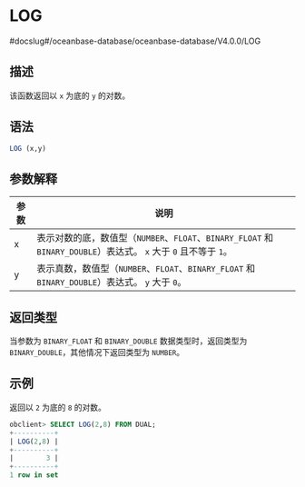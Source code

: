 LOG 
========================
#docslug#/oceanbase-database/oceanbase-database/V4.0.0/LOG


描述 
-----------------------

该函数返回以 `x` 为底的 `y` 的对数。



语法 
-----------------------

```sql
LOG (x,y)
```



参数解释 
-------------------------



| 参数 |                                                   说明                                                   |
|----|--------------------------------------------------------------------------------------------------------|
| x  | 表示对数的底，数值型（`NUMBER`、`FLOAT`、`BINARY_FLOAT` 和 `BINARY_DOUBLE`）表达式。 `x` 大于 `0` 且不等于 `1`。 |
| y  | 表示真数，数值型（`NUMBER`、`FLOAT`、`BINARY_FLOAT` 和 `BINARY_DOUBLE`）表达式。 `y` 大于 `0`。            |



返回类型 
-------------------------

当参数为 `BINARY_FLOAT` 和 `BINARY_DOUBLE` 数据类型时，返回类型为 `BINARY_DOUBLE`，其他情况下返回类型为 `NUMBER`。

示例 
-----------------------

返回以 `2` 为底的 `8` 的对数。

```sql
obclient> SELECT LOG(2,8) FROM DUAL;
+----------+
| LOG(2,8) |
+----------+
|        3 |
+----------+
1 row in set
```



